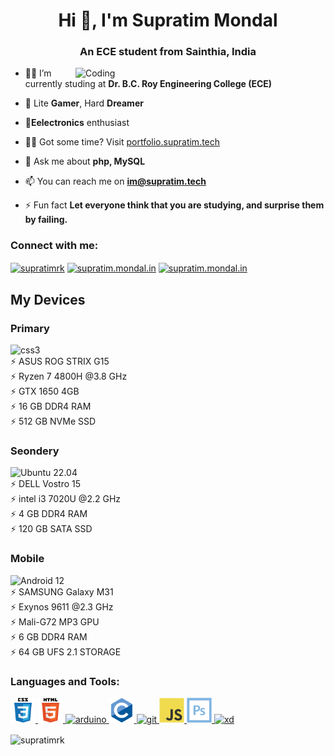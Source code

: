 <!-- ![MasterHead](https://1.bp.blogspot.com/-7A4WynwLsMw/XbBpCXG8fHI/AAAAAAAAMt4/uOa1bpLskYgrwGbllhSu2SDj_Mig8SXJQCLcBGAsYHQ/s1600/2000_600px.gif) -->
<h1 align="center">Hi 👋, I'm Supratim Mondal</h1>
<h3 align="center">An ECE student from Sainthia, India</h3>
<img align="right" alt="Coding" width="400" src="https://i.pinimg.com/originals/8b/35/fe/8b35fef55fba1a201c9c7a11d3ec3d64.gif">

- 🧑‍🎓 I’m currently studing at **Dr. B.C. Roy Engineering College (ECE)**

- 🌱 Lite **Gamer**, Hard **Dreamer** 

- 🤝**Eelectronics** enthusiast

- 👨‍💻 Got some time? Visit [portfolio.supratim.tech](portfolio.supratim.tech)

- 💬 Ask me about **php, MySQL**

- 📫 You can reach me on **im@supratim.tech**

- ⚡ Fun fact **Let everyone think that you are studying, and surprise them by failing.**

<h3 align="left">Connect with me:</h3>
<p align="left">
<a href="https://twitter.com/supratimrk" target="blank"><img align="center" src="https://raw.githubusercontent.com/rahuldkjain/github-profile-readme-generator/master/src/images/icons/Social/twitter.svg" alt="supratimrk" height="30" width="40" /></a>
<a href="https://fb.com/supratim.mondal.in" target="blank"><img align="center" src="https://raw.githubusercontent.com/rahuldkjain/github-profile-readme-generator/master/src/images/icons/Social/facebook.svg" alt="supratim.mondal.in" height="30" width="40" /></a>
<a href="https://instagram.com/supratim.mondal.in" target="blank"><img align="center" src="https://raw.githubusercontent.com/rahuldkjain/github-profile-readme-generator/master/src/images/icons/Social/instagram.svg" alt="supratim.mondal.in" height="30" width="40" /></a>
</p>

<h2 align="left">My Devices</h2>
<h3 align="left">Primary</h3>
<p align="left">
<img src="https://img.shields.io/badge/Windows%2010-00adef?style=flat-square&logo=windows&logoColor=ffffff" alt="css3"/> <br>
&#9889; ASUS ROG STRIX G15 <br>
&#9889; Ryzen 7 4800H @3.8 GHz<br>
&#9889; GTX 1650 4GB<br>
&#9889; 16 GB DDR4 RAM<br>
&#9889; 512 GB NVMe SSD<br>

<h3 align="left">Seondery</h3>
<p align="left">
<img src="https://img.shields.io/badge/Ubuntu%2022.04-dd4814?style=flat-square&logo=ubuntu logoColor=ffffff" alt="Ubuntu 22.04" /><br>
&#9889; DELL Vostro 15<br>
&#9889; intel i3 7020U @2.2 GHz<br>
&#9889; 4 GB DDR4 RAM<br>
&#9889; 120 GB SATA SSD<br>

<h3 align="left">Mobile</h3>
<p align="left">
<img src="https://img.shields.io/badge/Android%2012-3ddc84?style=flat-square&logo=android&logoColor=ffffff" alt="Android 12" /><br>
&#9889; SAMSUNG Galaxy M31<br>
&#9889; Exynos 9611 @2.3 GHz<br>
&#9889; Mali-G72 MP3 GPU<br>
&#9889; 6 GB DDR4 RAM<br>
&#9889; 64 GB UFS 2.1 STORAGE<br>

<h3 align="left">Languages and Tools:</h3>
<p align="left"> <a href="https://www.w3schools.com/css/" target="_blank" rel="noreferrer"> <img src="https://raw.githubusercontent.com/devicons/devicon/master/icons/css3/css3-original-wordmark.svg" alt="css3" width="40" height="40"/> </a> <a href="https://www.w3.org/html/" target="_blank" rel="noreferrer"> <img src="https://raw.githubusercontent.com/devicons/devicon/master/icons/html5/html5-original-wordmark.svg" alt="html5" width="40" height="40"/> </a> <a href="https://www.arduino.cc/" target="_blank" rel="noreferrer"> <img src="https://cdn.worldvectorlogo.com/logos/arduino-1.svg" alt="arduino" width="40" height="40"/> </a> <a href="https://www.cprogramming.com/" target="_blank" rel="noreferrer"> <img src="https://raw.githubusercontent.com/devicons/devicon/master/icons/c/c-original.svg" alt="c" width="40" height="40"/> </a> <a href="https://git-scm.com/" target="_blank" rel="noreferrer"> <img src="https://www.vectorlogo.zone/logos/git-scm/git-scm-icon.svg" alt="git" width="40" height="40"/> </a> <a href="https://developer.mozilla.org/en-US/docs/Web/JavaScript" target="_blank" rel="noreferrer"> <img src="https://raw.githubusercontent.com/devicons/devicon/master/icons/javascript/javascript-original.svg" alt="javascript" width="40" height="40"/> <a href="https://www.photoshop.com/en" target="_blank" rel="noreferrer"> <img src="https://raw.githubusercontent.com/devicons/devicon/master/icons/photoshop/photoshop-line.svg" alt="photoshop" width="40" height="40"/> </a> <a href="https://www.adobe.com/products/xd.html" target="_blank" rel="noreferrer"> <img src="https://cdn.worldvectorlogo.com/logos/adobe-xd.svg" alt="xd" width="40" height="40"/> </a> </p>

<p><img align="center" src="https://github-readme-stats.vercel.app/api/top-langs?username=supratimrk&show_icons=true&locale=en&layout=compact" alt="supratimrk" /></p>
